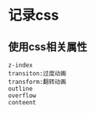 # 记录css

## 使用css相关属性
    z-index
    transiton:过度动画
    transform:翻转动画
    outline
    overflow
    conteent
